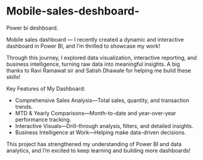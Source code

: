 # Mobile-sales-deshboard-
Power bi deshboard.

Mobile sales dashboard — I recently created a dynamic and interactive dashboard in Power BI, and I’m thrilled to showcase my work!

Through this journey, I explored data visualization, interactive reporting, and business intelligence, turning raw data into meaningful insights. A big thanks to Ravi Ramawat sir and Satish Dhawale for helping me build these skills!

Key Features of My Dashboard:

* Comprehensive Sales Analysis—Total sales, quantity, and transaction trends.
* MTD & Yearly Comparisons—Month-to-date and year-over-year performance tracking.
* Interactive Visuals—Drill-through analysis, filters, and detailed insights.
* Business Intelligence at Work—Helping make data-driven decisions.

This project has strengthened my understanding of Power BI and data analytics, and I’m excited to keep learning and building more dashboards!
